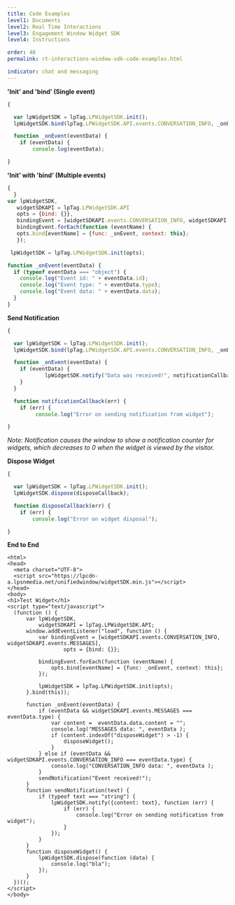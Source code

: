 ```yaml
---
title: Code Examples
level1: Documents
level2: Real Time Interactions
level3: Engagement Window Widget SDK
level4: Instructions

order: 40
permalink: rt-interactions-window-sdk-code-examples.html

indicator: chat and messaging
---
```


**'Init’ and 'bind’ (Single event)**

```javascript
{

  var lpWidgetSDK = lpTag.LPWidgetSDK.init();
  lpWidgetSDK.bind(lpTag.LPWidgetSDK.API.events.CONVERSATION_INFO, _onEvent, this);

  function _onEvent(eventData) {
    if (eventData) {
        console.log(eventData);

}
```

**'Init’ with 'bind’ (Multiple events)**


```javascript
{
  }
var lpWidgetSDK,
   widgetSDKAPI = lpTag.LPWidgetSDK.API
   opts = {bind: {}},
   bindingEvent = [widgetSDKAPI.events.CONVERSATION_INFO, widgetSDKAPI.events.MESSAGES];
   bindingEvent.forEach(function (eventName) {
   opts.bind[eventName] = {func: _onEvent, context: this};
   });

 lpWidgetSDK = lpTag.LPWidgetSDK.init(opts);

function _onEvent(eventData) {
  if (typeof eventData === "object") {
    console.log("Event id: " + eventData.id);
    console.log("Event type: " + eventData.type);
    console.log("Event data: " + eventData.data);
  }
}
```

**Send Notification**

```javascript
{

  var lpWidgetSDK = lpTag.LPWidgetSDK.init();
  lpWidgetSDK.bind(lpTag.LPWidgetSDK.API.events.CONVERSATION_INFO, _onEvent, this);

  function _onEvent(eventData) {
    if (eventData) {
            lpWidgetSDK.notify("Data was received!", notificationCallback);
    }
  }

  function notificationCallback(err) {
    if (err) {
         console.log("Error on sending notification from widget");

}
```

*Note: Notification causes the window to show a notification counter for widgets, which decreases to 0 when the widget is viewed by the visitor.*

**Dispose Widget**

```javascript
{

  var lpWidgetSDK = lpTag.LPWidgetSDK.init();
  lpWidgetSDK.dispose(disposeCallback);

  function disposeCallback(err) {
    if (err) {
        console.log("Error on widget disposal");

}
```

**End to End**

    <html>
    <head>
      <meta charset="UTF-8">
      <script src="https://lpcdn-a.lpsnmedia.net/unifiedwindow/widgetSDK.min.js"></script>
    </head>
    <body>
    <h1>Test Widget</h1>
    <script type="text/javascript">
      (function () {
          var lpWidgetSDK,
              widgetSDKAPI = lpTag.LPWidgetSDK.API;
          window.addEventListener("load", function () {
              var bindingEvent = [widgetSDKAPI.events.CONVERSATION_INFO, widgetSDKAPI.events.MESSAGES],
                      opts = {bind: {}};

              bindingEvent.forEach(function (eventName) {
                  opts.bind[eventName] = {func: _onEvent, context: this};
              });

              lpWidgetSDK = lpTag.LPWidgetSDK.init(opts);
          }.bind(this));

          function _onEvent(eventData) {
              if (eventData && widgetSDKAPI.events.MESSAGES === eventData.type) {
                  var content =  eventData.data.content = "";
                  console.log("MESSAGES data: ", eventData );
                  if (content.indexOf("disposeWidget") > -1) {
                      disposeWidget();
                  }
              } else if (eventData && widgetSDKAPI.events.CONVERSATION_INFO === eventData.type) {
                  console.log("CONVERSATION_INFO data: ", eventData );
              }
              sendNotification("Event received!");
          }
          function sendNotification(text) {
              if (typeof text === "string") {
                  lpWidgetSDK.notify({content: text}, function (err) {
                      if (err) {
                          console.log("Error on sending notification from widget");
                      }
                  });
              }
          }
          function disposeWidget() {
              lpWidgetSDK.dispose(function (data) {
                  console.log("bla");
              });
          }
      })();
    </script>
    </body>
